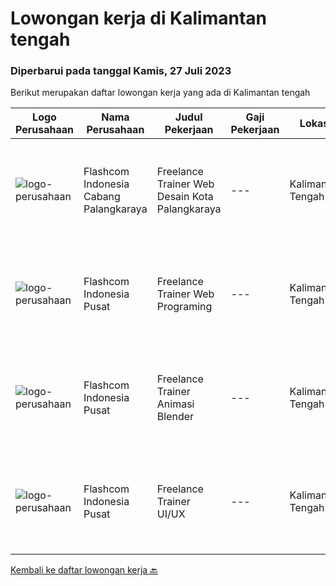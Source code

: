 
  # Lowongan kerja di Kalimantan tengah

  ### Diperbarui pada tanggal Kamis, 27 Juli 2023

  Berikut merupakan daftar lowongan kerja yang ada di Kalimantan tengah

  |Logo Perusahaan | Nama Perusahaan | Judul Pekerjaan | Gaji Pekerjaan | Lokasi | Deskripsi | Tanggal diunggah | Pranala |
  | -------------- | --------------- | --------------- | --------- | --------- | -------------- | ------- | ----------- |
  |![logo-perusahaan](https://i.ibb.co/sqvTCh9/112815900-stock-vector-no-image-available-icon-flat-vector.webp)|Flashcom Indonesia Cabang Palangkaraya|Freelance Trainer Web Desain Kota Palangkaraya|---|Kalimantan Tengah|KATEGORI PEKERJAANKategori Pekerjaan                 : Trainer Web DesainLevel Pekerjaan                      : Basic - ExpertDESKRIPSI...|Senin, 10 Juli 2023|https://www.jobstreet.co.id/id/job/freelance-trainer-web-desain-kota-palangkaraya-1036378383?token=0~ae294ec3-c248-46e0-96c2-b444c606d694&sectionRank=1&jobId=jobstreet-id-job-1036378383|
|![logo-perusahaan](https://i.ibb.co/sqvTCh9/112815900-stock-vector-no-image-available-icon-flat-vector.webp)|Flashcom Indonesia Pusat|Freelance Trainer Web Programing|---|Kalimantan Tengah|KATEGORI PEKERJAANKategori Pekerjaan                 : Trainer Web ProgramingLevel Pekerjaan                      : Basic - Expert DESKRIPSI...|Rabu, 05 Juli 2023|https://www.jobstreet.co.id/id/job/freelance-trainer-web-programing-1036340593?token=0~ae294ec3-c248-46e0-96c2-b444c606d694&sectionRank=2&jobId=jobstreet-id-job-1036340593|
|![logo-perusahaan](https://i.ibb.co/sqvTCh9/112815900-stock-vector-no-image-available-icon-flat-vector.webp)|Flashcom Indonesia Pusat|Freelance Trainer Animasi Blender|---|Kalimantan Tengah|KATEGORI PEKERJAANKategori Pekerjaan                 : Trainer Animasi BlenderLevel Pekerjaan                      : Basic - Expert DESKRIPSI...|Rabu, 05 Juli 2023|https://www.jobstreet.co.id/id/job/freelance-trainer-animasi-blender-1036340993?token=0~ae294ec3-c248-46e0-96c2-b444c606d694&sectionRank=3&jobId=jobstreet-id-job-1036340993|
|![logo-perusahaan](https://i.ibb.co/sqvTCh9/112815900-stock-vector-no-image-available-icon-flat-vector.webp)|Flashcom Indonesia Pusat|Freelance Trainer UI/UX|---|Kalimantan Tengah|KATEGORI PEKERJAANKategori Pekerjaan                 : Trainer UI/UXLevel Pekerjaan                      : Basic - Expert DESKRIPSI PEKERJAANKRITERIA...|Rabu, 05 Juli 2023|https://www.jobstreet.co.id/id/job/freelance-trainer-ui-ux-1036340961?token=0~ae294ec3-c248-46e0-96c2-b444c606d694&sectionRank=4&jobId=jobstreet-id-job-1036340961|


  [Kembali ke daftar lowongan kerja 🔙](../README.md#daftar-lowongan-kerja)
  